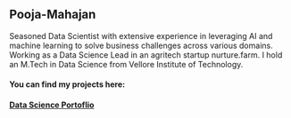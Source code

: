 ## Pooja-Mahajan
Seasoned Data Scientist with extensive experience in leveraging AI and machine learning to solve business challenges across various domains. Working as a Data Science Lead in an agritech startup nurture.farm. I hold an M.Tech in Data Science from Vellore Institute of Technology.



#### You can find my projects here: #####
#### [Data Science Portoflio](https://github.com/poojamahajan0712/Data-Science-Portfolio) ####
